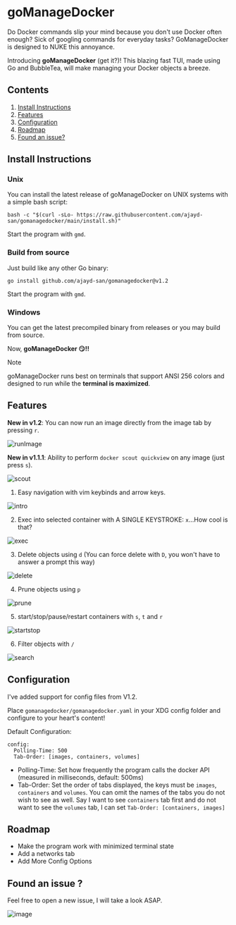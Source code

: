 # goManageDocker

Do Docker commands slip your mind because you don't use Docker often enough? Sick of googling commands for everyday tasks? GoManageDocker is designed to NUKE this annoyance. 

Introducing **goManageDocker** (get it?)! This blazing fast TUI, made using Go and BubbleTea, will make managing your Docker objects a breeze. 

## Contents
1. [Install Instructions](#install-instructions)
2. [Features](#features)
3. [Configuration](#configuration)
3. [Roadmap](#roadmap)
4. [Found an issue?](#found-an-issue-)

## Install Instructions

### Unix

You can install the latest release of goManageDocker on UNIX systems with a simple bash script:
```
bash -c "$(curl -sLo- https://raw.githubusercontent.com/ajayd-san/gomanagedocker/main/install.sh)"
```
Start the program with `gmd`. 

### Build from source

Just build like any other Go binary: 

```
go install github.com/ajayd-san/gomanagedocker@v1.2
```
Start the program with `gmd`.

### Windows 

You can get the latest precompiled binary from releases or you may build from source. 

Now, **goManageDocker 😏!!**

>[!NOTE]
>goManageDocker runs best on terminals that support ANSI 256 colors and designed to run while the **terminal is maximized**.

## Features

**New in v1.2**: You can now run an image directly from the image tab by pressing `r`.

![runImage](vhs/gifs/runImage.gif)

**New in v1.1.1**: Ability to perform `docker scout quickview` on any image (just press `s`).

![scout](vhs/gifs/scout.gif)

1. Easy navigation with vim keybinds and arrow keys.

  ![intro](vhs/gifs/intro.gif)

2. Exec into selected container with A SINGLE KEYSTROKE: `x`...How cool is that?

![exec](vhs/gifs/exec.gif)


3. Delete objects using `d` (You can force delete with `D`, you won't have to answer a prompt this way)
   
  ![delete](vhs/gifs/delete.gif)

4. Prune objects using `p`
   
  ![prune](vhs/gifs/prune.gif)

5. start/stop/pause/restart containers with `s`, `t` and `r`
   
  ![startstop](vhs/gifs/startstop.gif)

6. Filter objects with `/`

  ![search](vhs/gifs/search.gif)

## Configuration
I've added support for config files from V1.2.

Place `gomanagedocker/gomanagedocker.yaml` in your XDG config folder and configure to your heart's content!

Default Configuration:  

```
config:
  Polling-Time: 500
  Tab-Order: [images, containers, volumes]
```


- Polling-Time: Set how frequently the program calls the docker API (measured in milliseconds, default: 500ms)
- Tab-Order: Set the order of tabs displayed, the keys must be `images`, `containers` and `volumes`. You can omit the names of the tabs you do not wish to see as well. Say I want to see `containers` tab first and do not want to see the `volumes` tab, I can set `Tab-Order: [containers, images]`

## Roadmap
- Make the program work with minimized terminal state
- Add a networks tab
- Add More Config Options

## Found an issue ?

Feel free to open a new issue, I will take a look ASAP.

![image](https://github.com/ajayd-san/gomanagedocker/assets/54715852/61be1ce3-c176-4392-820d-d0e94650ef01)


